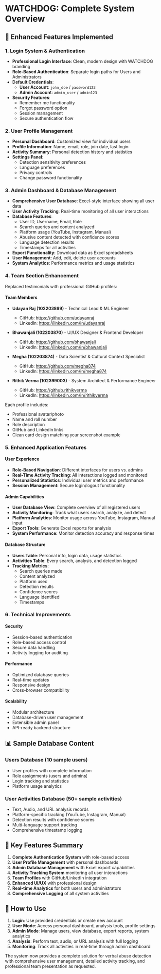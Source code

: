 # WATCHDOG: Complete System Overview

## 🚀 Enhanced Features Implemented

### 1. **Login System & Authentication**
- **Professional Login Interface**: Clean, modern design with WATCHDOG branding
- **Role-Based Authentication**: Separate login paths for Users and Administrators
- **Default Credentials**:
  - **User Account**: `john_doe` / `password123`
  - **Admin Account**: `admin_user` / `admin123`
- **Security Features**: 
  - Remember me functionality
  - Forgot password option
  - Session management
  - Secure authentication flow

### 2. **User Profile Management**
- **Personal Dashboard**: Customized view for individual users
- **Profile Information**: Name, email, role, join date, last login
- **Activity Summary**: Personal detection history and statistics
- **Settings Panel**: 
  - Detection sensitivity preferences
  - Language preferences
  - Privacy controls
  - Change password functionality

### 3. **Admin Dashboard & Database Management**
- **Comprehensive User Database**: Excel-style interface showing all user data
- **User Activity Tracking**: Real-time monitoring of all user interactions
- **Database Features**:
  - User ID, Username, Email, Role
  - Search queries and content analyzed
  - Platform usage (YouTube, Instagram, Manual)
  - Abusive content detected with confidence scores
  - Language detection results
  - Timestamps for all activities
- **Export Functionality**: Download data as Excel spreadsheets
- **User Management**: Add, edit, delete user accounts
- **System Analytics**: Performance metrics and usage statistics

### 4. **Team Section Enhancement**
Replaced testimonials with professional GitHub profiles:

#### **Team Members**
- **Udayan Raj (102203869)** - Technical Lead & ML Engineer
  - GitHub: https://github.com/udayanraj
  - LinkedIn: https://linkedin.com/in/udayanraj

- **Bhawanjali (102203870)** - UI/UX Designer & Frontend Developer
  - GitHub: https://github.com/bhawanjali
  - LinkedIn: https://linkedin.com/in/bhawanjali

- **Megha (102203874)** - Data Scientist & Cultural Context Specialist
  - GitHub: https://github.com/megha874
  - LinkedIn: https://linkedin.com/in/megha874

- **Rithik Verma (102399003)** - System Architect & Performance Engineer
  - GitHub: https://github.rithikverma
  - LinkedIn: https://linkedin.com/in/rithikverma

Each profile includes:
- Professional avatar/photo
- Name and roll number
- Role description
- GitHub and LinkedIn links
- Clean card design matching your screenshot example

### 5. **Enhanced Application Features**

#### **User Experience**
- **Role-Based Navigation**: Different interfaces for users vs. admins
- **Real-Time Activity Tracking**: All interactions logged and monitored
- **Personalized Statistics**: Individual user metrics and performance
- **Session Management**: Secure login/logout functionality

#### **Admin Capabilities**
- **User Database View**: Complete overview of all registered users
- **Activity Monitoring**: Track what users search, analyze, and detect
- **Platform Analytics**: Monitor usage across YouTube, Instagram, Manual input
- **Export Tools**: Generate Excel reports for analysis
- **System Performance**: Monitor detection accuracy and response times

#### **Database Structure**
- **Users Table**: Personal info, login data, usage statistics
- **Activities Table**: Every search, analysis, and detection logged
- **Tracking Metrics**:
  - Search queries made
  - Content analyzed
  - Platform used
  - Detection results
  - Confidence scores
  - Language identified
  - Timestamps

### 6. **Technical Improvements**

#### **Security**
- Session-based authentication
- Role-based access control
- Secure data handling
- Activity logging for auditing

#### **Performance**
- Optimized database queries
- Real-time updates
- Responsive design
- Cross-browser compatibility

#### **Scalability**
- Modular architecture
- Database-driven user management
- Extensible admin panel
- API-ready backend structure

## 📊 Sample Database Content

### Users Database (10 sample users)
- User profiles with complete information
- Role assignments (users and admins)
- Login tracking and statistics
- Platform usage analytics

### User Activities Database (50+ sample activities)
- Text, Audio, and URL analysis records
- Platform-specific tracking (YouTube, Instagram, Manual)
- Detection results with confidence scores
- Multi-language support tracking
- Comprehensive timestamp logging

## 🎯 Key Features Summary

1. **Complete Authentication System** with role-based access
2. **User Profile Management** with personal dashboards
3. **Admin Database Management** with Excel export capabilities
4. **Activity Tracking System** monitoring all user interactions
5. **Team Profiles** with GitHub/LinkedIn integration
6. **Enhanced UI/UX** with professional design
7. **Real-time Analytics** for both users and administrators
8. **Comprehensive Logging** of all system activities

## 🔧 How to Use

1. **Login**: Use provided credentials or create new account
2. **User Mode**: Access personal dashboard, analysis tools, profile settings
3. **Admin Mode**: Manage users, view database, export reports, system analytics
4. **Analysis**: Perform text, audio, or URL analysis with full logging
5. **Monitoring**: Track all activities in real-time through admin dashboard

The system now provides a complete solution for verbal abuse detection with comprehensive user management, detailed activity tracking, and professional team presentation as requested.